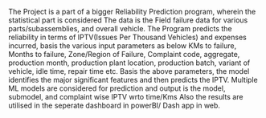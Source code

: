 The Project is a part of a bigger Reliability Prediction program, wherein the statistical part is considered
The data is the Field failure data for various parts/subassemblies, and overall vehicle.
The Program predicts the reliability in terms of IPTV(Issues Per Thousand Vehicles) and expenses incurred, basis the various input parameters as below 
KMs to failure, Months to failure, Zone/Region of Failure, Complaint code, aggregate, production month, production plant location, production batch, variant of vehicle, idle time, repair time etc.
Basis the above parameters, the model identifies the major significant features and then predicts the IPTV.
Multiple ML models are considered for prediction and output is the model, submodel, and complaint wise IPTV wrto time/Kms
Also the results are utilised in the seperate dashboard in powerBI/ Dash app in web.
